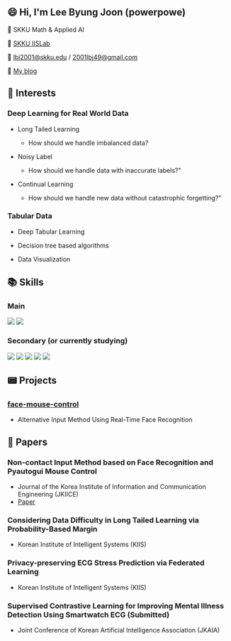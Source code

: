 ## :smile: Hi, I'm Lee Byung Joon (powerpowe) 
 :school: SKKU Math & Applied AI

 :lab_coat: [SKKU IISLab](http://iislab.skku.edu/iish/)
 
 :email: lbj2001@skku.edu / 2001lbj49@gmail.com

 :adult: [My blog](https://blog.naver.com/2001lbj)
 
## :balloon: Interests
### Deep Learning for Real World Data
- Long Tailed Learning
   - How should we handle imbalanced data?

- Noisy Label
   - How should we handle data with inaccurate labels?"
- Continual Learning
   - How should we handle new data without catastrophic forgetting?"
### Tabular Data
- Deep Tabular Learning

- Decision tree based algorithms
  
- Data Visualization

## :books: Skills
### Main
<img src="https://img.shields.io/badge/Python-3776AB?style=for-the-badge&logo=Python&logoColor=white"> <img src="https://img.shields.io/badge/PyTorch-EE4C2C?style=for-the-badge&logo=PyTorch&logoColor=white">

### Secondary (or currently studying)
<img src="https://img.shields.io/badge/TensorFlow-FF6F00?style=for-the-badge&logo=Python&logoColor=white"> <img src="https://img.shields.io/badge/C-00599C?style=for-the-badge&logo=C&logoColor=white"> <img src="https://img.shields.io/badge/Linux-FCC624?style=for-the-badge&logo=Linux&logoColor=white"> <img src="https://img.shields.io/badge/Docker-2496ED?style=for-the-badge&logo=Docker&logoColor=white"> <img src="https://img.shields.io/badge/Ubuntu-E95420?style=for-the-badge&logo=Ubuntu&logoColor=white">


## :pager: Projects 
### [face-mouse-control](https://github.com/Denev6/face-mouse-control)
- Alternative Input Method Using Real-Time Face Recognition
  
## :page_with_curl: Papers
### Non-contact Input Method based on Face Recognition and Pyautogui Mouse Control
- Journal of the Korea Institute of Information and Communication Engineering (JKIICE)
- [Paper](https://www.kci.go.kr/kciportal/ci/sereArticleSearch/ciSereArtiView.kci?sereArticleSearchBean.artiId=ART002879022)

### Considering Data Difficulty in Long Tailed Learning via Probability-Based Margin
- Korean Institute of Intelligent Systems (KIIS)

### Privacy-preserving ECG Stress Prediction via Federated Learning 
- Korean Institute of Intelligent Systems (KIIS)

### Supervised Contrastive Learning for Improving Mental Illness Detection Using Smartwatch ECG (Submitted)
- Joint Conference of Korean Artificial Intelligence Association (JKAIA)


